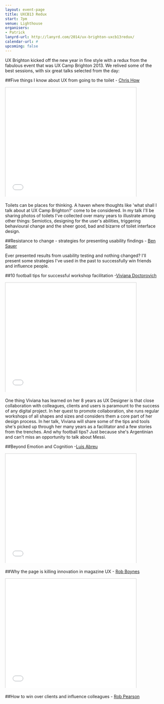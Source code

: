 ```yaml
---
layout: event-page
title: UXCB13 Redux
start: 7pm
venue: Lighthouse
organisers: 
- Patrick
lanyrd-url: http://lanyrd.com/2014/ux-brighton-uxcb13redux/
calendar-url: #
upcoming: false
---
```

UX Brighton kicked off the new year in fine style with a redux from the fabulous event that was UX Camp Brighton 2013. We relived some of the best sessions, with six great talks selected from the day:

##Five things I know about UX from going to the toilet - [Chris How](http://www.twitter.com/chrishow)

<div class="embed-container vga"><iframe src="//www.slideshare.net/slideshow/embed_code/30079040?rel=0" width="427" height="356" frameborder="0" marginwidth="0" marginheight="0" scrolling="no" style="border:1px solid #CCC; border-width:1px 1px 0; margin-bottom:5px; max-width: 100%;" allowfullscreen> </iframe></div>

Toilets can be places for thinking. A haven where thoughts like 'what shall I talk about at UX Camp Brighton?' come to be considered. In my talk I'll be sharing photos of toilets I've collected over many years to illustrate among other things: Semiotics, designing for the user's abilities, triggering behavioural change and the sheer good, bad and bizarre of toilet interface design.

##Resistance to change - strategies for presenting usability findings - [Ben Sauer](http://www.twitter.com/bensauer)

<div class="embed-container vga"><script async class="speakerdeck-embed" data-id="8525f5d060280131041e6200c9ab0c90" data-ratio="1.33333333333333" src="//speakerdeck.com/assets/embed.js"></script></div>

Ever presented results from usability testing and nothing changed? I'll present some strategies I've used in the past to successfully win friends and influence people.

##10 football tips for successful workshop facilitation -[Viviana Doctorovich](http://www.twitter.com/vivdoc)

<div class="embed-container vga"><iframe src="//www.slideshare.net/slideshow/embed_code/30036886" width="427" height="356" frameborder="0" marginwidth="0" marginheight="0" scrolling="no" style="border:1px solid #CCC; border-width:1px 1px 0; margin-bottom:5px; max-width: 100%;" allowfullscreen> </iframe></div>

One thing Viviana has learned on her 8 years as UX Designer is that close collaboration with colleagues, clients and users is paramount to the success of any digital project. In her quest to promote collaboration, she runs regular workshops of all shapes and sizes and considers them a core part of her design process. In her talk, Viviana will share some of the tips and tools she's picked up through her many years as a facilitator and a few stories from the trenches. And why football tips? Just because she's Argentinian and can't miss an opportunity to talk about Messi.

##Beyond Emotion and Cognition -[Luis Abreu](http://www.twitter.com/lmjabreu)

<div class="embed-container vga"><iframe src="//www.slideshare.net/slideshow/embed_code/28879928" width="427" height="356" frameborder="0" marginwidth="0" marginheight="0" scrolling="no" style="border:1px solid #CCC; border-width:1px 1px 0; margin-bottom:5px; max-width: 100%;" allowfullscreen> </iframe></div>


##Why the page is killing innovation in magazine UX - [Rob Boynes](http://www.twitter.com/)

<div class="embed-container vga"><iframe src="//www.slideshare.net/slideshow/embed_code/30040185" width="427" height="356" frameborder="0" marginwidth="0" marginheight="0" scrolling="no" style="border:1px solid #CCC; border-width:1px 1px 0; margin-bottom:5px; max-width: 100%;" allowfullscreen> </iframe></div>

##How to win over clients and influence colleagues - [Rob Pearson](http://www.twitter.com/robotperson)

<div class="embed-container vga">
<script async class="speakerdeck-embed" data-id="248b7750277f01311f294a3a4fcd7a29" data-ratio="1.33333333333333" src="//speakerdeck.com/assets/embed.js"></script>
</div>




